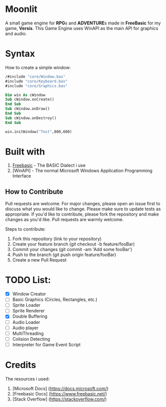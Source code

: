 # Moonlit
A small game engine for **RPG**s and **ADVENTURE**s made in **FreeBasic** for my game, **Versis**.
This Game Engine uses WinAPI as the main API for graphics and audio.

# Syntax
How to create a simple window:
```vb
/#include "core/Window.bas"
#include "core/Keyboard.bas"
#include "core/Graphics.bas"

Dim win As cWindow
Sub cWindow.onCreate()
End Sub
Sub cWindow.onDraw()
End Sub
Sub cWindow.onDestroy()
End Sub

win.initWindow("Test",800,600)

```
# Built with
1. [Freebasic](https://www.freebasic.net/) - The BASIC Dialect i use
2. [WinAPI] - The normal Microsoft Windows Application Programming Interface


## How to Contribute
Pull requests are welcome. For major changes, please open an issue first to discuss what you would like to change. Please make sure to update tests as appropriate. If you'd like to contribute, please fork the repository and make changes as you'd like. Pull requests are warmly welcome.

Steps to contribute:
1. Fork this repository (link to your repository)
2. Create your feature branch (git checkout -b feature/fooBar)
3. Commit your changes (git commit -am 'Add some fooBar')
4. Push to the branch (git push origin feature/fooBar)
5. Create a new Pull Request

# TODO List:
* [x] Window Creator
* [ ] Basic Graphics (Circles, Rectangles, etc.)
* [ ] Sprite Loader
* [ ] Sprite Renderer
* [x] Double Buffering
* [ ] Audio Loader
* [ ] Audio player
* [ ] MultiThreading
* [ ] Colision Detecting
* [ ] Interpreter for Game Event Script

# Credits
The resources i used:
1. [Microsoft Docs] (https://docs.microsoft.com/)
2. [Freebasic Docs] (https://www.freebasic.net/)
3. [Stack Overflow] (https://stackoverflow.com/)
